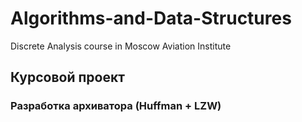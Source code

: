 # Algorithms-and-Data-Structures
Discrete Analysis course in Moscow Aviation Institute

## Курсовой проект
### Разработка архиватора (Huffman + LZW)
